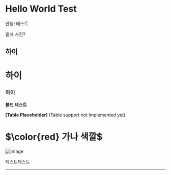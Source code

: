 # Hello World Test

안뇽! 테스트

밑에 사진?

## 하이

# 하이

### 하이

**볼드 테스트**


**[Table Placeholder]** (Table support not implemented yet)

# <span>$\color{red} 가나 색깔$</span>

![Image](https://prod-files-secure.s3.us-west-2.amazonaws.com/e6db513d-ec54-40ff-aa74-2487b0bcfe15/e3c80383-cacd-417b-9b44-5d63ef4f796c/%E1%84%89%E1%85%B3%E1%84%8F%E1%85%B3%E1%84%85%E1%85%B5%E1%86%AB%E1%84%89%E1%85%A3%E1%86%BA_2025-03-10_21.58.46.png?X-Amz-Algorithm=AWS4-HMAC-SHA256&X-Amz-Content-Sha256=UNSIGNED-PAYLOAD&X-Amz-Credential=ASIAZI2LB466TMU32HEV%2F20250310%2Fus-west-2%2Fs3%2Faws4_request&X-Amz-Date=20250310T132434Z&X-Amz-Expires=3600&X-Amz-Security-Token=IQoJb3JpZ2luX2VjEEUaCXVzLXdlc3QtMiJIMEYCIQDW2kKXknEgrRNbhN1%2BudEy0kd2Hf32%2FjEER1JAjUEE8AIhAP1EADmKtn%2F4oeCN%2FxRDm1aqqWoxrKxVRD12LNyWTUf%2BKogECI7%2F%2F%2F%2F%2F%2F%2F%2F%2F%2FwEQABoMNjM3NDIzMTgzODA1IgyQHCgE4vB3I1lqSe4q3ANU6MeN3VWTyVqcp%2FnRfGL5t7aI5u5unHzIsje6r%2Fuf605bnc0U%2FP8S90T0lJRR60Loh2BFzKevM6%2BErSixAzl8PY8XKSIt2b%2BB4V71ySXzcRuuc%2FGSoCf3JXAsD8Nhj9XLpit2AJStoxcW0Wo5Hg%2B0cAhNpVqaI0c9P%2Fzsm6dgKlqB9ZOUq%2BBCl7c8YryMIX6x2OX2ei02Tax5lvLxJFG%2F8gZ29Nwg7L7CwPOd33HMLkn97f3xnH76KBWAxdO%2Bgx3JrS7APJgUXt1C%2BlJmyqvL6KMivYanf93BzBhsSMqgPZDHe7497SRUVQpFOopaVhIG9XHkUueNX0t9dtdV7X5wcTOHosrh9HX8MXG3E%2FB08xLnTbT7WNGvGF%2BQEMjQHaYPzT0BPuGe4TdT6Ql%2FKvi0ka0BzPj5SyYEeYwxDDTaVxMYnc0dYcL4A8%2FmUuL5F7tsPMxCo28BePlgpW8A1tUXZ5%2FeazBLDyCpc6N9tkHRLMwALylFSJmqoxC%2B7jGue2J2phFjNZzhmbfX5JsJt2FbhgJpv9nAZuseFbh1uIwZe5dvadgBLNSgAWGDyHavxKCdU3myWL9m7yTMNoUqNp71Fc26ejUi7%2BPqYNKiSIYvRyJPYSzsiCsyRSbaBDCNyru%2BBjqkASBLvJgnUuIDilSbPCQnAbHhHam1FDJBX%2F9KiMdoaJ%2BXkjKQyWw6q8eTh80UfeKvawjRh73owzE1RrvhIRaYFEn%2BTVS%2BwmB1K6CEvSH%2BwnRNpJ8OXRWbLT17nMWFMSNOEog196yTOP7PPj4J%2ByN9Cs%2FkDfDDegRrlkTVxgabSDSubQtWcv7Ov%2BlznhlibCJSaha74Z7tNSuf1igH0sXuU%2BPs087R&X-Amz-Signature=b1e291c08c1930bdbfbc8e6972e524d8b8033db7a73f8238cee3579fd40d26c0&X-Amz-SignedHeaders=host&x-id=GetObject)

테스트테스트



---

